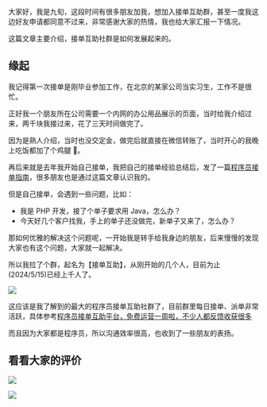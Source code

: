 大家好，我是九旬，这段时间有很多朋友加我，想加入接单互助群，甚至一度我这边好友申请都同意不过来，非常感谢大家的热情，我也给大家汇报一下情况。

这篇文章主要介绍，接单互助社群是如何发展起来的。

## 缘起

我记得第一次接单是刚毕业参加工作，在北京的某家公司当实习生，工作不是很忙。

正好我一个朋友所在公司需要一个内网的办公用品展示的页面，当时给我介绍过来，两千块我接过来，花了三天时间做完了。

因为是熟人介绍，当时也没交定金，做完后就直接在微信转账了，当时开心的我晚上吃饭都加了个鸡腿 🍗。

再后来就是去年我开始自己接单，我把自己的接单经验总结后，发了一篇[程序员接单指南]()，很多朋友也是通过这篇文章认识我的。

但是自己接单，会遇到一些问题，比如：

- 我是 PHP 开发，接了个单子要求用 Java，怎么办？
- 今天好几个客户找我，手上的单子还没做完，新单子又来了，怎么办？

那如何优雅的解决这个问题呢，一开始我是转手给我身边的朋友，后来慢慢的发现大家也有这个问题，大家就一起解决。

所以我拉了个群，起名为【接单互助】，从刚开始的几个人，目前为止(2024/5/15)已经上千人了。

![](https://files.mdnice.com/user/53435/a769c612-328e-43c4-8455-25bc02505b58.png)

这应该是我了解到的最大的程序员接单互助社群了，目前群里每日接单、派单非常活跃，具体参考[程序员接单互助平台，免费运营一周啦，不少人都反馈收获很多]()

而且因为大家都是程序员，所以沟通效率很高，也收到了一些朋友的表扬。

## 看看大家的评价

![](https://files.mdnice.com/user/53435/854d039a-0d9e-40de-8145-e9a409d2141e.png)

![](https://files.mdnice.com/user/53435/f35fb80b-6b47-4aae-a2a1-cb17df3fae2a.png)
